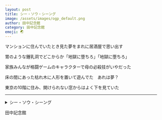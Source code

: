 ```yaml
---
layout: post
title: シー・ソウ・シーング
image: /assets/images/ogp_default.png
author: 田中記念館
category: 田中記念館
emoji: 🌏
---
```


<div class="tanka-area"><div class="tanka">
<p>マンションに住んでいたとき見た夢をまれに居酒屋で思い出す</p>
<p>胃のような鍾乳洞でどこからか「地獄に堕ちろ」「地獄に堕ちろ」</p>
<p>家族みんなが格闘ゲームのキャラクターで母の必殺技がいやだった</p>
<p>床の間にあった枯れ木に人形を置いて遊んでた　あれは夢？</p>
<p>東京の<span class="tate-chu-yoko-upright">10</span>階に住み、開けられない窓からはよく下を見ていた</p></div></div>

---

<details><summary>シー・ソウ・シーング</summary>
マンションに住んでいたとき見た夢をまれに居酒屋で思い出す<br />
胃のような鍾乳洞でどこからか「地獄に堕ちろ」「地獄に堕ちろ」<br />
家族みんなが格闘ゲームのキャラクターで母の必殺技がいやだった<br />
床の間にあった枯れ木に人形を置いて遊んでた　あれは夢？<br />
東京の10階に住み、開けられない窓からはよく下を見ていた<br />
<br />
</details>

田中記念館
